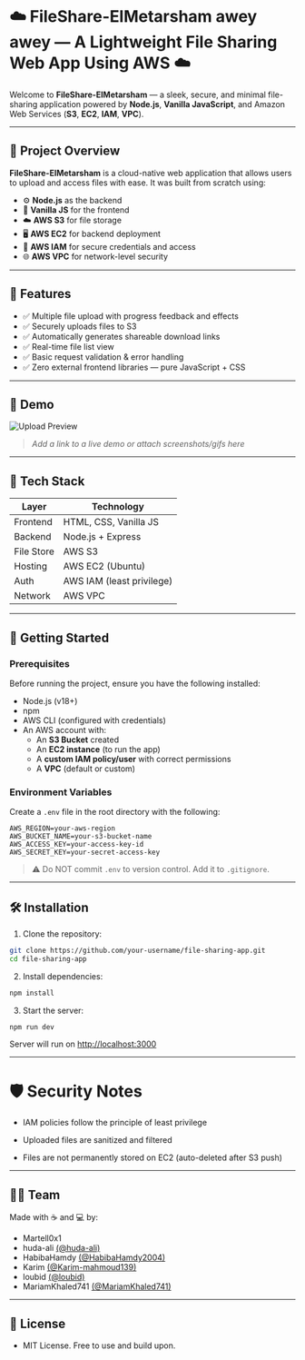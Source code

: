 # ☁️ FileShare-ElMetarsham awey awey — A Lightweight File Sharing Web App Using AWS ☁️

Welcome to **FileShare-ElMetarsham** — a sleek, secure, and minimal file-sharing application powered by **Node.js**, **Vanilla JavaScript**, and Amazon Web Services (**S3**, **EC2**, **IAM**, **VPC**).

---

## 🚀 Project Overview

**FileShare-ElMetarsham** is a cloud-native web application that allows users to upload and access files with ease. It was built from scratch using:
- ⚙️ **Node.js** as the backend
- 🎨 **Vanilla JS** for the frontend
- ☁️ **AWS S3** for file storage
- 🖥️ **AWS EC2** for backend deployment
- 🔐 **AWS IAM** for secure credentials and access
- 🌐 **AWS VPC** for network-level security

---

## 📁 Features

- ✅ Multiple file upload with progress feedback and effects
- ✅ Securely uploads files to S3
- ✅ Automatically generates shareable download links
- ✅ Real-time file list view
- ✅ Basic request validation & error handling
- ✅ Zero external frontend libraries — pure JavaScript + CSS

---

## 📸 Demo

![Upload Preview](https://i.imgur.com/Ef7piLn.gif)

> *Add a link to a live demo or attach screenshots/gifs here*

---

## 🧰 Tech Stack

| Layer      | Technology             |
|------------|------------------------|
| Frontend   | HTML, CSS, Vanilla JS  |
| Backend    | Node.js + Express      |
| File Store | AWS S3                 |
| Hosting    | AWS EC2 (Ubuntu)       |
| Auth       | AWS IAM (least privilege) |
| Network    | AWS VPC                |

---

## 🚀 Getting Started

### Prerequisites

Before running the project, ensure you have the following installed:

- Node.js (v18+)
- npm
- AWS CLI (configured with credentials)
- An AWS account with:
  - An **S3 Bucket** created
  - An **EC2 instance** (to run the app)
  - A **custom IAM policy/user** with correct permissions
  - A **VPC** (default or custom)

### Environment Variables

Create a `.env` file in the root directory with the following:

```env
AWS_REGION=your-aws-region
AWS_BUCKET_NAME=your-s3-bucket-name
AWS_ACCESS_KEY=your-access-key-id
AWS_SECRET_KEY=your-secret-access-key
```

> ⚠️ Do NOT commit `.env` to version control. Add it to `.gitignore`.

---

## 🛠 Installation

1. Clone the repository:

```bash
git clone https://github.com/your-username/file-sharing-app.git
cd file-sharing-app
```

2. Install dependencies:

```bash
npm install
```

3. Start the server:

```bash
npm run dev
```

Server will run on [http://localhost:3000](http://localhost:3000)

---
# 🛡️ Security Notes
- IAM policies follow the principle of least privilege

- Uploaded files are sanitized and filtered

- Files are not permanently stored on EC2 (auto-deleted after S3 push)
---
## 👨‍💻 Team
Made with ☕ and 💻 by:

- Martell0x1
- huda-ali [(@huda-ali)](https://github.com/huda-ali)
- HabibaHamdy [(@HabibaHamdy2004)](https://github.com/HabibaHamdy2004)
- Karim [(@Karim-mahmoud139)](https://github.com/Karim-mahmoud139)
- loubid [(@loubid)](https://github.com/loubid)
- MariamKhaled741 [(@MariamKhaled741)](https://github.com/MariamKhaled741)

---
## 📜 License
- MIT License. Free to use and build upon.
